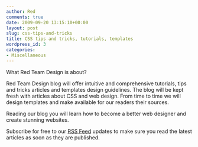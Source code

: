 ```yaml
---
author: Red
comments: true
date: 2009-09-20 13:15:10+00:00
layout: post
slug: css-tips-and-tricks
title: CSS tips and tricks, tutorials, templates
wordpress_id: 3
categories:
- Miscellaneous
---
```


What Red Team Design is about?

Red Team Design blog will offer intuitive and comprehensive tutorials, tips and tricks articles and templates design guidelines. The blog will be kept fresh with articles about CSS and web design. From time to time we will design templates and make available for our readers their sources.
<!-- more -->
Reading our blog you will learn how to become a better web designer and create stunning websites.

Subscribe for free to our [RSS Feed](http://feeds.feedburner.com/redteamdesign) updates to make sure you read the latest articles as soon as they are published.